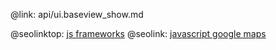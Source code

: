 @link: api/ui.baseview_show.md

@seolinktop: [js frameworks](https://webix.com)
@seolink: [javascript google maps](https://webix.com/widget/maps/)
